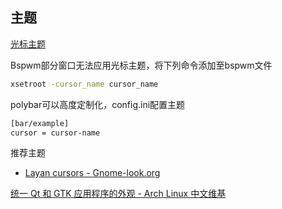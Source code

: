 
## 主题


[光标主题 ](https://wiki.archlinuxcn.org/wiki/%E5%85%89%E6%A0%87%E4%B8%BB%E9%A2%98)


Bspwm部分窗口无法应用光标主题，将下列命令添加至bspwm文件

```sh
xsetroot -cursor_name cursor_name
```

polybar可以高度定制化，config.ini配置主题

```sh
[bar/example]
cursor = cursor-name

```


推荐主题

- [Layan cursors - Gnome-look.org](https://www.gnome-look.org/p/1365214)

[统一 Qt 和 GTK 应用程序的外观 - Arch Linux 中文维基](https://wiki.archlinuxcn.org/wiki/Uniform_look_for_Qt_and_GTK_applications)